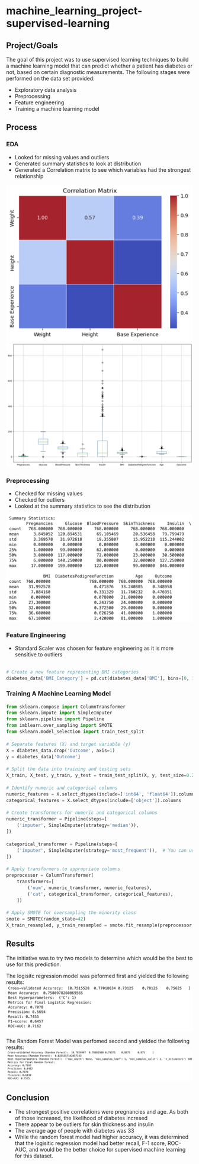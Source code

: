 # machine_learning_project-supervised-learning

## Project/Goals
The goal of this project was to use supervised learning techniques to build a machine learning model that can predict whether a patient has diabetes or not, based on certain diagnostic measurements. The following stages were performed on the data set provided:
- Exploratory data analysis
- Preprocessing
- Feature engineering
- Training a machine learning model


## Process
### EDA

- Looked for missing values and outliers
- Generated summary statistics to look at distribution
- Generated a Correlation matrix to see which variables had the strongest relationship

<img src="images/Correlation Matrix.png" alt="Notebook">

<img src="images/Boxplot for Outliers.png" alt="Notebook">

### Preprocessing


 - Checked for missing values
 - Checked for outliers
 - Looked at the summary statistics to see the distribution


<img src="images/Summary Statistics.png" alt="Notebook">



### Feature Engineering

 - Standard Scaler was chosen for feature engineering as it is more sensitive to outliers

``` python

# Create a new feature representing BMI categories
diabetes_data['BMI_Category'] = pd.cut(diabetes_data['BMI'], bins=[0, 18.5, 24.9, 29.9, 100], labels=['Underweight', 'Normal', 'Overweight', 'Obese'])
```

### Training A Machine Learning Model
``` python
from sklearn.compose import ColumnTransformer
from sklearn.impute import SimpleImputer
from sklearn.pipeline import Pipeline
from imblearn.over_sampling import SMOTE
from sklearn.model_selection import train_test_split

# Separate features (X) and target variable (y)
X = diabetes_data.drop('Outcome', axis=1)
y = diabetes_data['Outcome']

# Split the data into training and testing sets
X_train, X_test, y_train, y_test = train_test_split(X, y, test_size=0.2, random_state=42)

# Identify numeric and categorical columns
numeric_features = X.select_dtypes(include=['int64', 'float64']).columns
categorical_features = X.select_dtypes(include=['object']).columns

# Create transformers for numeric and categorical columns
numeric_transformer = Pipeline(steps=[
    ('imputer', SimpleImputer(strategy='median')),
])

categorical_transformer = Pipeline(steps=[
    ('imputer', SimpleImputer(strategy='most_frequent')),  # You can use other strategies for categorical data
])

# Apply transformers to appropriate columns
preprocessor = ColumnTransformer(
    transformers=[
        ('num', numeric_transformer, numeric_features),
        ('cat', categorical_transformer, categorical_features),
    ])

# Apply SMOTE for oversampling the minority class
smote = SMOTE(random_state=42)
X_train_resampled, y_train_resampled = smote.fit_resample(preprocessor.fit_transform(X_train), y_train)
```

## Results

The initiative was to try two models to determine which would be the best to use for this prediction. 

The logisitc regression model was peformed first and yielded the following results:
<img src="images/Logistic Regression.png" alt="Notebook">

The Random Forest Model was perfomed second and yielded the following results:
<img src="images/Random Forest Model.png" alt="Notebook">


## Conclusion
- The strongest positive correlations were pregnancies and age. As both of those increased, the likelihood of diabetes incresed
- There appear to be outliers for skin thickness and insulin
- The average age of people with diabetes was 33
- While the random forest model had higher accuracy, it was determined that the logisitic regression model had better recall, F-1 score, ROC-AUC, and would be the better choice for supervised machine learning for this dataset.









